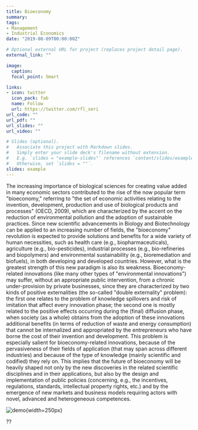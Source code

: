 ```yaml
---
title: Bioeconomy
summary: 
tags:
- Management
- Industrial Economics
date: "2019-08-09T00:00:00Z"

# Optional external URL for project (replaces project detail page).
external_link: ""

image:
  caption:
  focal_point: Smart

links:
- icon: twitter
  icon_pack: fab
  name: Follow
  url: https://twitter.com/rfl_seri
url_code: ""
url_pdf: ""
url_slides: ""
url_video: ""

# Slides (optional).
#   Associate this project with Markdown slides.
#   Simply enter your slide deck's filename without extension.
#   E.g. `slides = "example-slides"` references `content/slides/example-slides.md`.
#   Otherwise, set `slides = ""`.
slides: example
---
```


The increasing importance of biological sciences for creating value added in many economic sectors contributed to the rise of the now popular term "bioeconomy," referring to "the set of economic activities relating to the invention, development, production and use of biological products and processes" (OECD, 2009), which are characterized by the accent on the reduction of environmental pollution and the adoption of sustainable practices. Since new scientific advancements in Biology and Biotechnology can be applied to an increasing number of fields, the "bioeconomy" revolution is expected to provide solutions and benefits for a wide variety of human necessities, such as health care (e.g., biopharmaceuticals), agriculture (e.g., bio-pesticides), industrial processes (e.g., bio-refineries and biopolymers) and environmental sustainability (e.g., bioremediation and biofuels), in both developing and developed countries.
However, what is the greatest strength of this new paradigm is also its weakness. Bioeconomy-related innovations (like many other types of "environmental innovations") may suffer, without an appropriate public intervention, from a chronic under-provision by private businesses, since they are characterized by two kinds of positive externalities (the so-called "double externality" problem): the first one relates to the problem of knowledge spillovers and risk of imitation that affect every innovation phase; the second one is mostly related to the positive effects occurring during the (final) diffusion phase, when society (as a whole) obtains from the adoption of these innovations additional benefits (in terms of reduction of waste and energy consumption) that cannot be internalized and appropriated by the entrepreneurs who have borne the cost of their invention and development.
This problem is especially salient for bioeconomy-related innovations, because of the pervasiveness of their fields of application (that may span across different industries) and because of the type of knowledge (mainly scientific and codified) they rely on. This implies that the future of bioeconomy will be heavily shaped not only by the new discoveries in the related scientific disciplines and in their applications, but also by the design and implementation of public policies (concerning, e.g., the incentives, regulations, standards, intellectual property rights, etc.) and by the emergence of new markets and business models requiring actors with novel, advanced and heterogeneous competences.

![demo](/Logo-RICH-High.jpg){width=250px}

??